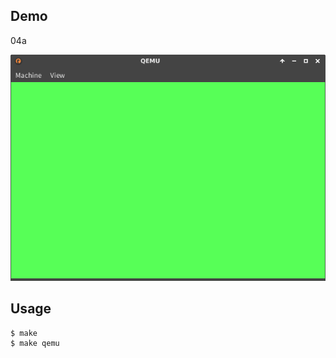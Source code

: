 ## Demo

04a

![template](https://github.com/watermelon892/OSPractice/blob/master/04/pic/04a.png)

## Usage

```
$ make
$ make qemu
```
